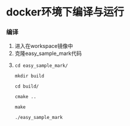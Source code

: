 docker环境下编译与运行
================================

### 编译
1. 进入在workspace镜像中
2. 克隆easy_sample_mark代码
3. 
   ```
   cd easy_sample_mark/

   mkdir build

   cd build/

   cmake ..

   make

   ./easy_sample_mark
   ```